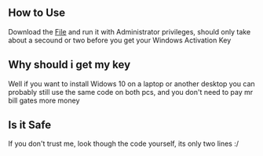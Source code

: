## **How to Use**
Download the [File](https://github.com/OlaYZen/Windows-Activation-Key-Grabber/releases/download/Windows/WindowsActivationKeysGrabber.bat) and run it with Administrator privileges, should only take about a secound or two before you get your Windows Activation Key

## **Why should i get my key**
Well if you want to install Widows 10 on a laptop or another desktop you can probably still use the same code on both pcs, and you don't need to pay mr bill gates more money

## **Is it Safe**
If you don't trust me, look though the code yourself, its only two lines :/
